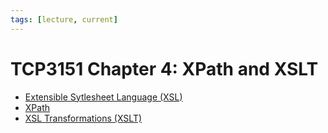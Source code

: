 ```yaml
---
tags: [lecture, current]
---
```


# TCP3151 Chapter 4: XPath and XSLT

- [Extensible Sytlesheet Language (XSL)](202311211640.md)
- [XPath](202311211645.md)
- [XSL Transformations (XSLT)](202311211654.md)
